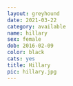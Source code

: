 ```yaml
---
layout: greyhound
date: 2021-03-22
category: available
name: hillary
sex: female
dob: 2016-02-09
color: black
cats: yes
title: Hillary
pic: hillary.jpg
---
```


